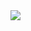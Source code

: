 <!-- ![akhdntaufiq's Top Languages](https://github-readme-stats.vercel.app/api/top-langs/?username=akhdntaufiq&theme=ayu-mirage&show_icons=true&hide_border=true&layout=compact) -->
<img src="https://i.pinimg.com/564x/42/e0/79/42e079dc77a1fce173eec6722c202446.jpg">
